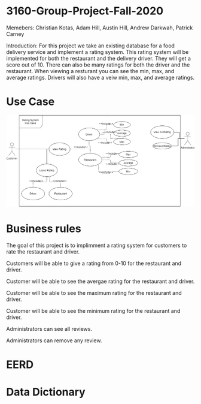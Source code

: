 # 3160-Group-Project-Fall-2020
Memebers: Christian Kotas, Adam Hill, Austin Hill, Andrew Darkwah, Patrick Carney

Introduction:
For this project we take an existing database for a food delivery service and implement a rating system. 
This rating system will be implemented for both the restaurant and the delivery driver. They will get a score out of 10. 
There can also be many ratings for both the driver and the restaurant. When viewing a resturant you can see the min, max,
and average ratings. Drivers will also have a veiw min, max, and average ratings.

# Use Case
![Use Case](https://github.com/ckotas/3160-Group-Project-Fall-2020/blob/main/Rating_System-Group-8.png)

# Business rules
The goal of this project is to implimment a rating system for customers to rate the restaurant and driver.

Customers will be able to give a rating from 0-10 for the restaurant and driver.

Customer will be able to see the avergae rating for the restaurant and driver.

Customer will be able to see the maximum rating for the restaurant and driver.

Customer will be able to see the minimum rating for the restaurant and driver.

Administrators can see all reviews.

Administrators can remove any review.

# EERD 

# Data Dictionary
